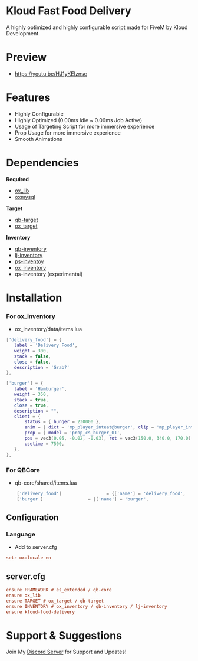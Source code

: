 # Kloud Fast Food Delivery

A highly optimized and highly configurable script made for FiveM by Kloud Development.

# Preview
* https://youtu.be/HJ1yKEIznsc

# Features

* Highly Configurable
* Highly Optimized (0.00ms Idle ~ 0.06ms Job Active)
* Usage of Targeting Script for more immersive experience
* Prop Usage for more immersive experience
* Smooth Animations

# Dependencies

**Required**

* [ox_lib](https://github.com/overextended/ox_lib)
* [oxmysql](https://github.com/overextended/oxmysql)

**Target**

- [qb-target](https://github.com/qbcore-framework/qb-target) 
- [ox_target](https://github.com/overextended/ox_target)

**Inventory**

- [qb-inventory](https://github.com/qbcore-framework/qb-inventory)
- [lj-inventory](https://github.com/loljoshie/lj-inventory)
- [ps-inventoy](https://github.com/Project-Sloth/ps-inventory)
- [ox_inventory](https://overextended.dev/ox_inventory) 
- qs-inventory (experimental)

# Installation
### For ox_inventory
* ox_inventory/data/items.lua
 ```lua
['delivery_food'] = {
	label = 'Delivery Food',
	weight = 300,
	stack = false,
	close = false,
	description = 'Grab?'
},

['burger'] = {
	label = 'Hamburger',
	weight = 350,
	stack = true,
	close = true,
	description = "",
	client = {
		status = { hunger = 230000 },
		anim = { dict = 'mp_player_inteat@burger', clip = 'mp_player_int_eat_burger_fp' },
		prop = { model = 'prop_cs_burger_01', 
		pos = vec3(0.05, -0.02, -0.03), rot = vec3(150.0, 340.0, 170.0) },
		usetime = 7500,
	},
},
```
### For QBCore
* qb-core/shared/items.lua
```lua
    ['delivery_food']                 = {['name'] = 'delivery_food',                   ['label'] = 'Delivery Food',                  ['weight'] = 300,          ['type'] = 'item',         ['image'] = 'delivery_food.png',         ['unique'] = true,          ['useable'] = false,      ['shouldClose'] = true,      ['combinable'] = nil,   ['description'] = 'Grab food!?'},
    ['burger']                 = {['name'] = 'burger',                   ['label'] = 'Burger',                  ['weight'] = 300,          ['type'] = 'item',         ['image'] = 'burger.png',         ['unique'] = true,          ['useable'] = false,      ['shouldClose'] = true,      ['combinable'] = nil,   ['description'] = 'nom nom'},

```

## Configuration

### Language

* Add to server.cfg

```cfg
setr ox:locale en
```

## server.cfg

```cfg
ensure FRAMEWORK # es_extended / qb-core
ensure ox_lib
ensure TARGET # ox_target / qb-target
ensure INVENTORY # ox_inventory / qb-inventory / lj-inventory
ensure kloud-food-delivery
```

# Support & Suggestions
    
Join My [Discord Server](https://discord.gg/DbqC2SWzJk) for Support and Updates!
